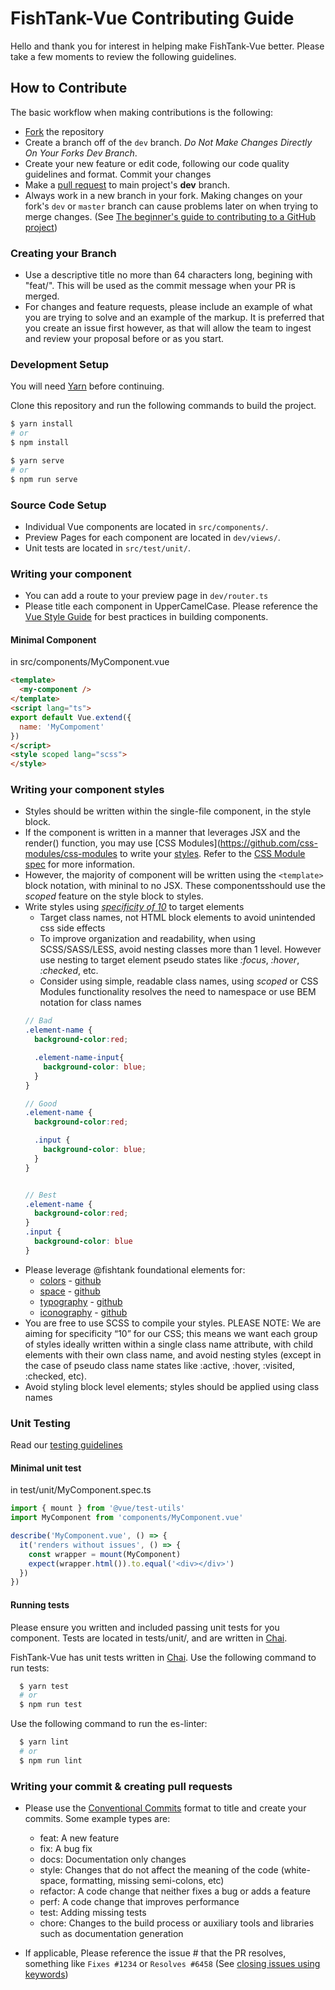 # FishTank-Vue Contributing Guide
Hello and thank you for interest in helping make FishTank-Vue better. Please take a few moments to review the following guidelines.

## How to Contribute

The basic workflow when making contributions is the following:

* [Fork](https://github.com/bloombergbna/fishtank-vue/fork) the repository
* Create a branch off of the `dev` branch. _Do Not Make Changes Directly On Your Forks Dev Branch_.
* Create your new feature or edit code, following our code quality guidelines and format. Commit your changes
* Make a [pull request](https://help.github.com/articles/using-pull-requests) to main project's **dev** branch.
* Always work in a new branch in your fork. Making changes on your fork's `dev` or `master` branch can cause problems later on when trying to merge changes. (See [The beginner's guide to contributing to a GitHub project](https://akrabat.com/the-beginners-guide-to-contributing-to-a-github-project/))

### Creating your Branch
* Use a descriptive title no more than 64 characters long, begining with "feat/". This will be used as the commit message when your PR is merged. 
* For changes and feature requests, please include an example of what you are trying to solve and an example of the markup. It is preferred that you create an issue first however, as that will allow the team to ingest and review your proposal before or as you start.

### Development Setup
You will need [Yarn](https://yarnpkg.com/lang/en/) before continuing.

Clone this repository and run the following commands to build the project.
``` sh
$ yarn install 
# or
$ npm install

$ yarn serve
# or
$ npm run serve
```

### Source Code Setup
* Individual Vue components are located in `src/components/`.
* Preview Pages for each component are located in `dev/views/`.
* Unit tests are located in `src/test/unit/`.

### Writing your component
* You can add a route to your preview page in `dev/router.ts`
* Please title each component in UpperCamelCase. Please reference the [Vue Style Guide](https://vuejs.org/v2/style-guide/) for best practices in building components.

#### Minimal Component
in src/components/MyComponent.vue
```html
<template>
  <my-component />
</template>
<script lang="ts">
export default Vue.extend({
  name: 'MyCompoment'
})
</script>
<style scoped lang="scss">
</style>
```

### Writing your component styles
* Styles should be written within the single-file component, in the style block. 
* If the component is written in a manner that leverages JSX and the render() function, you may use [CSS Modules](https://github.com/css-modules/css-modules to write your [styles](https://vue-loader.vuejs.org/guide/css-modules.html#usage). Refer to the [CSS Module spec](https://github.com/css-modules/css-modules) for more information.
* However, the majority of component will be written using the ```<template>``` block notation, with mininal to no JSX. These componentsshould use the _scoped_ feature on the style block to styles.
* Write styles using [_specificity of 10_](https://css-tricks.com/specifics-on-css-specificity/) to target elements
  * Target class names, not HTML block elements to avoid unintended css side effects
  * To improve organization and readability, when using SCSS/SASS/LESS, avoid nesting classes more than 1 level. However use nesting to target element pseudo states like _:focus_, _:hover_, _:checked_,  etc.
  * Consider using simple, readable class names, using _scoped_ or CSS Modules functionality resolves the need to namespace or use BEM notation for class names
  ```scss
  // Bad
  .element-name {
    background-color:red;

    .element-name-input{
      background-color: blue;
    }
  }

  // Good
  .element-name {
    background-color:red;

    .input {
      background-color: blue;
    }
  }


  // Best
  .element-name {
    background-color:red;
  }
  .input {
    background-color: blue
  }
  ```
* Please leverage @fishtank foundational elements for: 
  * [colors](https://www.npmjs.com/package/@fishtank/colors) - [github](https://github.com/bloombergbna/fishtank-colors)
  * [space](https://www.npmjs.com/package/@fishtank/space) - [github](https://github.com/bloombergbna/fishtank-space)
  * [typography](https://www.npmjs.com/package/@fishtank/type) - [github](https://github.com/bloombergbna/fishtank-type)
  * [iconography](https://www.npmjs.com/package/@fishtank/icons) - [github](https://github.com/bloombergbna/fishtank-icons)
* You are free to use SCSS to compile your styles. PLEASE NOTE: We are aiming for specificity “10” for our CSS; this means we want each group of styles ideally written within a single class name attribute, with child elements with their own class name, and avoid nesting styles (except in the case of pseudo class name states like :active, :hover, :visited, :checked, etc).
* Avoid styling block level elements; styles should be applied using class names

### Unit Testing
Read our [testing guidelines](TESTING.md)
#### Minimal unit test
in test/unit/MyComponent.spec.ts
```js
import { mount } from '@vue/test-utils'
import MyComponent from 'components/MyComponent.vue'

describe('MyComponent.vue', () => {
  it('renders without issues', () => {
    const wrapper = mount(MyComponent)
    expect(wrapper.html()).to.equal('<div></div>')
  })
})
```

#### Running tests
Please ensure you written and included passing unit tests for you component. Tests are located in tests/unit/, and are written in [Chai](http://www.chaijs.com/).

FishTank-Vue has unit tests written in [Chai](http://www.chaijs.com/). 
Use the following command to run tests: 
```sh
  $ yarn test
  # or
  $ npm run test
```

Use the following command to run the es-linter: 
```sh
  $ yarn lint
  # or
  $ npm run lint
```

### Writing your commit & creating pull requests
* Please use the [Conventional Commits](https://conventionalcommits.org/) format to title and create your commits. Some example types are:
  * feat: A new feature
  * fix: A bug fix
  * docs: Documentation only changes
  * style: Changes that do not affect the meaning of the code (white-space, formatting, missing semi-colons, etc)
  * refactor: A code change that neither fixes a bug or adds a feature
  * perf: A code change that improves performance
  * test: Adding missing tests
  * chore: Changes to the build process or auxiliary tools and libraries such as documentation generation

* If applicable, Please reference the issue # that the PR resolves, something like `Fixes #1234` or `Resolves #6458` (See [closing issues using keywords](https://help.github.com/articles/closing-issues-using-keywords/))